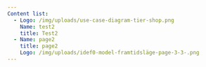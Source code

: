 ```yaml
---
Content list:
  - Logo: /img/uploads/use-case-diagram-tier-shop.png
    Name: test2
    title: Test2
  - Name: page2
    title: page2
    Logo: /img/uploads/idef0-model-framtidsläge-page-3-3-.png
---
```

